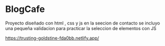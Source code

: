 # BlogCafe

Proyecto diseñado con html , css y js 
en la seecion de contacto se incluyo una pequeña validacion para practicar la seleccion de elementos con JS


https://trusting-goldstine-fda0bb.netlify.app/




